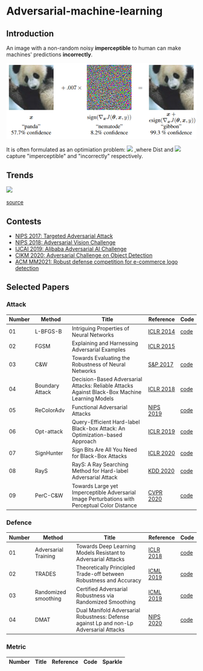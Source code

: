 # Adversarial-machine-learning

## Introduction

An image with a non-random noisy **imperceptible** to human can make machines' predictions **incorrectly**.

![](https://github.com/VVillQian/Adversarial-machine-learning/blob/main/images/adex.PNG)

It is often formulated as an optimiation problem:
![](https://latex.codecogs.com/svg.latex?x^*=\\mathop{argmax}_{x}Dist(x,x_0)+c\\mathcal{L}(x))
,where Dist and ![](https://latex.codecogs.com/svg.latex?\\mathcal{L}) capture "imperceptible" and "incorrectly" respectively.

## Trends
![](https://nicholas.carlini.com/writing/2019/advex_plot.png)

[source](https://nicholas.carlini.com/writing/2019/all-adversarial-example-papers.html)

## Contests
- [NIPS 2017: Targeted Adversarial Attack](https://www.kaggle.com/c/nips-2017-targeted-adversarial-attack)
- [NIPS 2018: Adversarial Vision Challenge](https://www.crowdai.org/challenges/adversarial-vision-challenge)
- [IJCAI 2019: Alibaba Adversarial AI Challenge](https://tianchi.aliyun.com/markets/tianchi/ijcai19_en)
- [CIKM 2020: Adversarial Challenge on Object Detection](https://tianchi.aliyun.com/competition/entrance/531806/introduction?spm=5176.12281949.1003.15.5cea24485KbbDJ)
- [ACM MM2021: Robust defense competition for e-commerce logo detection](https://tianchi.aliyun.com/competition/entrance/531888/introduction?spm=5176.12281957.1004.7.38b0244818wKWp)

## Selected Papers

### Attack

Number | Method| Title | Reference | Code 
------ | ----- | ----- | --------- | ---- 
01|L-BFGS-B|Intriguing Properties of Neural Networks|[ICLR 2014](https://arxiv.org/abs/1312.6199)|[code](http://goo.gl/huaGPb)
02|FGSM|Explaining and Harnessing Adversarial Examples|[ICLR 2015](https://arxiv.org/abs/1412.6572)
03|C&W|Towards Evaluating the Robustness of Neural Networks|[S&P 2017](https://ieeexplore.ieee.org/document/7958570/)|[code](http://nicholas.carlini.com/code/nn_robust_attacks)
04|Boundary Attack|Decision-Based Adversarial Attacks: Reliable Attacks Against Black-Box Machine Learning Models|[ICLR 2018](https://openreview.net/forum?id=SyZI0GWCZ)|[code](https://github.com/bethgelab/foolbox)
05|ReColorAdv|Functional Adversarial Attacks|[NIPS 2019](https://proceedings.neurips.cc/paper/2019/hash/6e923226e43cd6fac7cfe1e13ad000ac-Abstract.html)|[code]( https://github.com/cassidylaidlaw/ReColorAdv)
06|Opt-attack|Query-Efficient Hard-label Black-box Attack: An Optimization-based Approach|[ICLR 2019](https://openreview.net/forum?id=rJlk6iRqKX)|[code](https://github.com/LeMinhThong/blackbox-attack)
07|SignHunter|Sign Bits Are All You Need for Black-Box Attacks|[ICLR 2020](https://openreview.net/forum?id=SygW0TEFwH)|[code](https://bit.ly/3acIHoQ)
08|RayS|RayS: A Ray Searching Method for Hard-label Adversarial Attack|[KDD 2020](https://dl.acm.org/doi/10.1145/3394486.3403225)|[code](https://github.com/uclaml/RayS)
09|PerC-C&W|Towards Large yet Imperceptible Adversarial Image Perturbations with Perceptual Color Distance|[CVPR 2020](https://ieeexplore.ieee.org/document/9157804/)|[code](https://github.com/ZhengyuZhao/PerC-Adversarial)


### Defence

Number | Method| Title | Reference | Code 
------ | ----- | ----- | --------- | ---- 
01|Adversarial Training|Towards Deep Learning Models Resistant to Adversarial Attacks|[ICLR 2018](https://openreview.net/forum?id=rJzIBfZAb)|[code](https://github.com/MadryLab)
02|TRADES|Theoretically Principled Trade-off between Robustness and Accuracy|[ICML 2019](http://proceedings.mlr.press/v97/zhang19p.html)|[code](https://github.com/yaodongyu/TRADES)
03|Randomized smoothing|Certified Adversarial Robustness via Randomized Smoothing|[ICML 2019](http://proceedings.mlr.press/v97/cohen19c.html)|[code](http://github.com/locuslab/smoothing)
04|DMAT|Dual Manifold Adversarial Robustness: Defense against Lp and non-Lp Adversarial Attacks|[NIPS 2020](https://proceedings.neurips.cc/paper/2020/hash/23937b42f9273974570fb5a56a6652ee-Abstract.html)|[code]()



### Metric

Number | Title | Reference | Code | Sparkle
------ | ----- | --------- | ---- | -------

